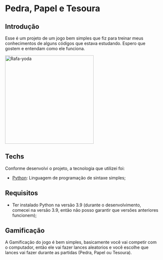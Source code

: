# Pedra, Papel e Tesoura
## Introdução 
Esse é um projeto de um jogo bem simples que fiz para treinar meus conhecimentos de alguns códigos que estava estudando. Espero que gostem e entendam como ele funciona.

<img alt="Rafa-yoda" height="290" width="290" src="https://media.discordapp.net/attachments/855990286756347915/883350398935662612/Webp.net-gifmaker_1.gif">
</div>

## Techs
Conforme desenvolvi o projeto, a tecnologia que utilizei foi:
<ul>
<li><a href="https://www.python.org">Python</a>: Linguagem de programação de sintaxe simples;</li>
</ul>

## Requisitos
<ul>
<li>Ter instalado Python na versão 3.9 (durante o desenvolvimento, comecei na versão 3.9, então não posso garantir que versões anteriores funcionem);</li>
</ul>

## Gamificação
A Gamificação do jogo é bem simples, basicamente você vai competir com o computador, 
então ele vai fazer lances aleatorios e você escolhe que lances vai fazer durante as partidas (Pedra, Papel ou Tesoura).
